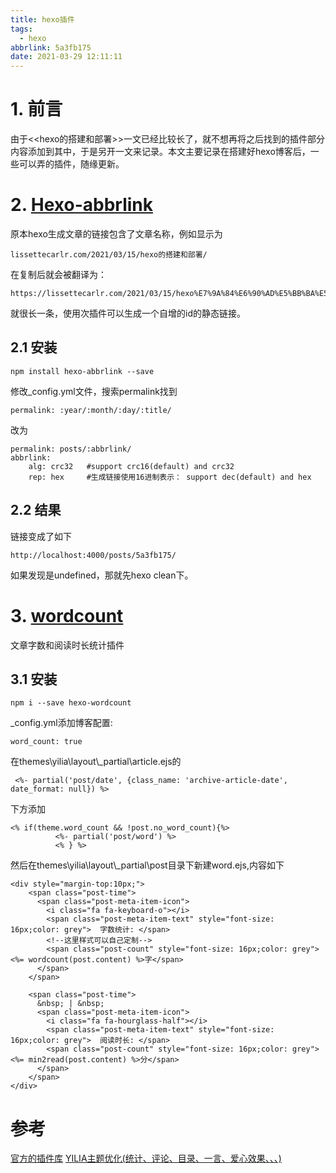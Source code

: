```yaml
---
title: hexo插件
tags:
  - hexo
abbrlink: 5a3fb175
date: 2021-03-29 12:11:11
---
```

# 1. 前言
由于<<hexo的搭建和部署>>一文已经比较长了，就不想再将之后找到的插件部分内容添加到其中，于是另开一文来记录。本文主要记录在搭建好hexo博客后，一些可以弄的插件，随缘更新。
<!-- more -->
# 2. [Hexo-abbrlink](https://github.com/Rozbo/hexo-abbrlink)
原本hexo生成文章的链接包含了文章名称，例如显示为
```
lissettecarlr.com/2021/03/15/hexo的搭建和部署/
```
在复制后就会被翻译为：
```
https://lissettecarlr.com/2021/03/15/hexo%E7%9A%84%E6%90%AD%E5%BB%BA%E5%92%8C%E9%83%A8%E7%BD%B2/
```
就很长一条，使用次插件可以生成一个自增的id的静态链接。

## 2.1 安装
```
npm install hexo-abbrlink --save
```
修改\_config.yml文件，搜索permalink找到
```
permalink: :year/:month/:day/:title/
```
改为
```
permalink: posts/:abbrlink/
abbrlink:
    alg: crc32   #support crc16(default) and crc32
    rep: hex     #生成链接使用16进制表示： support dec(default) and hex
```
## 2.2 结果
链接变成了如下
```
http://localhost:4000/posts/5a3fb175/
```
如果发现是undefined，那就先hexo clean下。

# 3. [wordcount](https://github.com/willin/hexo-wordcount)
文章字数和阅读时长统计插件
## 3.1 安装
```
npm i --save hexo-wordcount
```
_config.yml添加博客配置:
```
word_count: true
```

在themes\yilia\layout\\_partial\article.ejs的
```
 <%- partial('post/date', {class_name: 'archive-article-date', date_format: null}) %>
```
下方添加
```
<% if(theme.word_count && !post.no_word_count){%>
          <%- partial('post/word') %>
          <% } %>
```
然后在themes\yilia\layout\\_partial\post目录下新建word.ejs,内容如下
```
<div style="margin-top:10px;">
    <span class="post-time">
      <span class="post-meta-item-icon">
        <i class="fa fa-keyboard-o"></i>
        <span class="post-meta-item-text" style="font-size: 16px;color: grey">  字数统计: </span>
        <!--这里样式可以自己定制-->
        <span class="post-count" style="font-size: 16px;color: grey"><%= wordcount(post.content) %>字</span>
      </span>
    </span>
    
    <span class="post-time">
      &nbsp; | &nbsp;
      <span class="post-meta-item-icon">
        <i class="fa fa-hourglass-half"></i>
        <span class="post-meta-item-text" style="font-size: 16px;color: grey">  阅读时长: </span>
        <span class="post-count" style="font-size: 16px;color: grey"><%= min2read(post.content) %>分</span>
      </span>
    </span>
</div>
```

# 参考
[官方的插件库](https://hexo.io/plugins/)
[YILIA主题优化(统计、评论、目录、一言、爱心效果、、、)](https://www.freesion.com/article/183867319/)